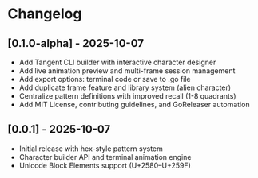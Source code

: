 # Changelog

## [0.1.0-alpha] - 2025-10-07

- Add Tangent CLI builder with interactive character designer
- Add live animation preview and multi-frame session management
- Add export options: terminal code or save to .go file
- Add duplicate frame feature and library system (alien character)
- Centralize pattern definitions with improved recall (1-8 quadrants)
- Add MIT License, contributing guidelines, and GoReleaser automation

## [0.0.1] - 2025-10-07

- Initial release with hex-style pattern system
- Character builder API and terminal animation engine
- Unicode Block Elements support (U+2580–U+259F)
